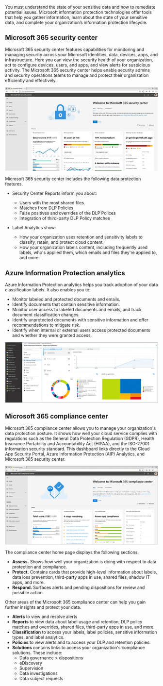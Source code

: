 You must understand the state of your sensitive data and how to remediate potential issues. Microsoft information protection technologies offer tools that help you gather information, learn about the state of your sensitive data, and complete your organization’s information protection lifecycle.

## Microsoft 365 security center

Microsoft 365 security center features capabilities for monitoring and managing security across your Microsoft identities, data, devices, apps, and infrastructure. Here you can view the security health of your organization, act to configure devices, users, and apps, and view alerts for suspicious activity. The Microsoft 365 security center helps enable security admins and security operations teams to manage and protect their organization efficiently and effectively.

![Screenshot of Microsoft 365 security center dashboard](../media/security-center-dashboard.png)

Microsoft 365 security center includes the following data protection features.

- Security Center Reports inform you about:
    - Users with the most shared files
    - Matches from DLP Policies
    - False positives and overrides of the DLP Polices 
    - Integration of third-party DLP Policy matches 

- Label Analytics show:
    - How your organization uses retention and sensitivity labels to classify, retain, and protect cloud content. 
    - How your organization labels content, including frequently used labels, who's applied them, which emails and files they're applied to, and more.

## Azure Information Protection analytics

Azure Information Protection analytics helps you track adoption of your data classification labels. It also enables you to:

 - Monitor labeled and protected documents and emails.
 - Identify documents that contain sensitive information.
 - Monitor user access to labeled documents and emails, and track document classification changes.
 - Identify unprotected documents with sensitive information and offer recommendations to mitigate risk.
 - Identify when internal or external users access protected documents and whether they were granted access.

![Screenshot of Azure information protection usage report](../media/aip-usage-report.png)

## Microsoft 365 compliance center

Microsoft 365 compliance center allows you to manage your organization's data protection posture. It shows how well your cloud service complies with regulations such as the General Data Protection Regulation (GDPR), Health Insurance Portability and Accountability Act (HIPAA), and the ISO-27001 information security standard. This dashboard links directly to the Cloud App Security Portal, Azure Information Protection (AIP) Analytics, and Microsoft 365 security center.

![Screenshot of Microsoft 365 compliance center dashboard](../media/compliance-center-dashboard.png)

The compliance center home page displays the following sections.

 - **Assess.** Shows how well your organization is doing with respect to data protection and compliance. 
 - **Protect.** Contains cards that provide high-level information about labels, data loss prevention, third-party apps in use, shared files, shadow IT apps, and more.
 - **Respond.** Surfaces alerts and pending dispositions for review and possible action.

 Other areas of the Microsoft 365 compliance center can help you gain further insights and protect your data.

 - **Alerts** to view and resolve alerts
 - **Reports** to view data about label usage and retention, DLP policy matches and overrides, shared files, third-party apps in use, and more.
 - **Classification** to access your labels, label policies, sensitive information types, and label analytics.
 - **Policies** to view alerts and to access your DLP and retention policies.
 - **Solutions** contains links to access your organization's compliance solutions. These include:
    - Data governance > dispositions
    - eDiscovery
    - Supervision
    - Data investigations
    - Data subject requests
